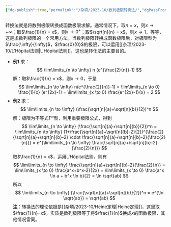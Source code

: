 ```yaml
---
{"dg-publish":true,"permalink":"/杂项/2023-10/数列极限转换法/","dgPassFrontmatter":true}
---
```


转换法就是将数列极限转换成函数极限求解。通常情况下，取$n=x$，则$x \to + \infty$；取$\frac{1}{n} = x$，则$x \to 0^+$；取$\sqrt[n]{n} = x$，则$x \to 1$，等等，这是求数列极限的一个常用方法。当数列极限转换成函数极限后，对极限型为$\frac{\infty}{\infty}$，$\frac{0}{0}$的极限，可以运用[[杂项/2023-10/L'Hôpital法则\|L'Hôpital法则]]，这也是转化法的主要目的。
- **例1**
	求：
	$$
	\lim\limits_{n \to \infty} n (e^{\frac{2}{n}}-1)
	$$
	解：取$\frac{1}{n} = x$，则$x \to 0$，于是
	$$
	\lim\limits_{n \to \infty} n(e^{\frac{2}{n}}-1) =
	\lim\limits_{x \to 0} \frac{1}{x} (e^{2x}-1) =
	\lim\limits_{x \to 0} \frac{e^{2x}-1}{x} = 2 
	$$
- **例2**
	求：
	$$
	\lim\limits_{n \to \infty} (\frac{\sqrt[n]{a}+\sqrt[n]{b}}{2})^n
	$$
	解：极限为不等式$1^{\infty}$型，利用重要极限公式，得到
	$$
	\lim\limits_{n \to \infty} (\frac{\sqrt[n]{a}+\sqrt[n]{b}}{2})^n = 
	\lim\limits_{n \to \infty} (1+\frac{\sqrt[n]{a}+\sqrt[n]{b}-2}{2})^{\frac{2}{\sqrt[n]{a}+\sqrt[n]{b}-2} \cdot \frac{\sqrt[n]{a}+\sqrt[n]{b}-2}{\frac{2}{n}}} = 
	e^{\lim\limits_{n \to \infty} \frac{\sqrt[n]{a}+\sqrt[n]{b}-2}{\frac{2}{n}}}
	$$
	取$\frac{1}{n} = x$，运用L'Hôpital法则，则有
	$$
	\lim\limits_{n \to \infty} \frac{\sqrt[n]{a}+\sqrt[n]{b}-2}{\frac{2}{n}} = 
	\lim\limits_{x \to 0} \frac{a^x+b^x-2}{2x} = 
	\lim\limits_{x \to 0} \frac{a^x \ln a + b^x \ln b}{2} = \ln \sqrt{ab}
	$$
	所以
	$$
	\lim\limits_{n \to \infty} (\frac{\sqrt[n]{a}+\sqrt[n]{b}}{2})^n = 
	e^{\ln \sqrt{ab}} = \sqrt{ab}
	$$
**注**：转换法的理论依据是[[杂项/2023-10/Heine定理\|Heine定理]]，这里取$\frac{1}{n}=x$，实质是数列极限等于将$\frac{1}{n}$换成$x$的函数极限，其他情况雷同。